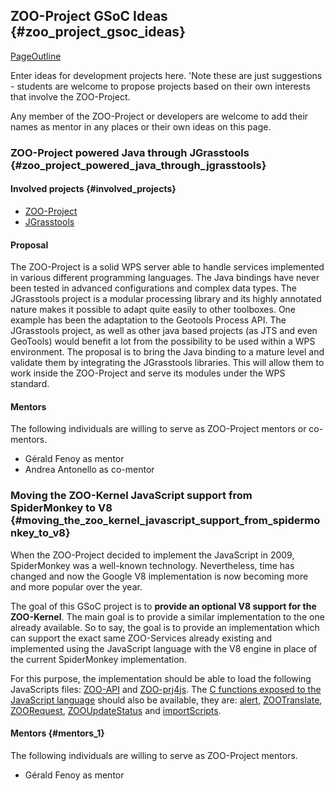 ## ZOO-Project GSoC Ideas {#zoo_project_gsoc_ideas}

[PageOutline](PageOutline "wikilink")

Enter ideas for development projects here. \'Note these are just
suggestions - students are welcome to propose projects based on their
own interests that involve the ZOO-Project.

Any member of the ZOO-Project or developers are welcome to add their
names as mentor in any places or their own ideas on this page.

### ZOO-Project powered Java through JGrasstools {#zoo_project_powered_java_through_jgrasstools}

#### Involved projects {#involved_projects}

-   [ZOO-Project](http://www.zoo-project.org/)
-   [JGrasstools](http://moovida.github.io/jgrasstools/)

#### Proposal

The ZOO-Project is a solid WPS server able to handle services
implemented in various different programming languages. The Java
bindings have never been tested in advanced configurations and complex
data types. The JGrasstools project is a modular processing library and
its highly annotated nature makes it possible to adapt quite easily to
other toolboxes. One example has been the adaptation to the Geotools
Process API. The JGrasstools project, as well as other java based
projects (as JTS and even GeoTools) would benefit a lot from the
possibility to be used within a WPS environment. The proposal is to
bring the Java binding to a mature level and validate them by
integrating the JGrasstools libraries. This will allow them to work
inside the ZOO-Project and serve its modules under the WPS standard.

#### Mentors

The following individuals are willing to serve as ZOO-Project mentors or
co-mentors.

-   Gérald Fenoy as mentor
-   Andrea Antonello as co-mentor

### Moving the ZOO-Kernel JavaScript support from SpiderMonkey to V8 {#moving_the_zoo_kernel_javascript_support_from_spidermonkey_to_v8}

When the ZOO-Project decided to implement the JavaScript in 2009,
SpiderMonkey was a well-known technology. Nevertheless, time has changed
and now the Google V8 implementation is now becoming more and more
popular over the year.

The goal of this GSoC project is to **provide an optional V8 support for
the ZOO-Kernel**. The main goal is to provide a similar implementation
to the one already available. So to say, the goal is to provide an
implementation which can support the exact same ZOO-Services already
existing and implemented using the JavaScript language with the V8
engine in place of the current SpiderMonkey implementation.

For this purpose, the implementation should be able to load the
following JavaScripts files:
[ZOO-API](http://zoo-project.org/trac/browser/trunk/zoo-project/zoo-api/js/ZOO-api.js)
and
[ZOO-prj4js](http://zoo-project.org/trac/browser/trunk/zoo-project/zoo-api/js/ZOO-proj4js.js).
The [C functions exposed to the JavaScript
language](http://zoo-project.org/trac/browser/trunk/zoo-project/zoo-kernel/service_internal_js.c#L150)
should also be available, they are:
[alert](http://zoo-project.org/trac/browser/trunk/zoo-project/zoo-kernel/service_internal_js.c#L34),
[ZOOTranslate](http://zoo-project.org/trac/browser/trunk/zoo-project/zoo-kernel/service_internal_js.c#L849),
[ZOORequest](http://zoo-project.org/trac/browser/trunk/zoo-project/zoo-kernel/service_internal_js.c#L870),
[ZOOUpdateStatus](http://zoo-project.org/trac/browser/trunk/zoo-project/zoo-kernel/service_internal_js.c#L955)
and
[importScripts](http://zoo-project.org/trac/browser/trunk/zoo-project/zoo-kernel/service_internal_js.c#L59).

#### Mentors {#mentors_1}

The following individuals are willing to serve as ZOO-Project mentors.

-   Gérald Fenoy as mentor
